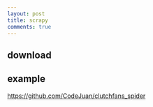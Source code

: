 ```yaml
---
layout: post
title: scrapy 
comments: true
---
```


## download

## example

https://github.com/CodeJuan/clutchfans_spider
